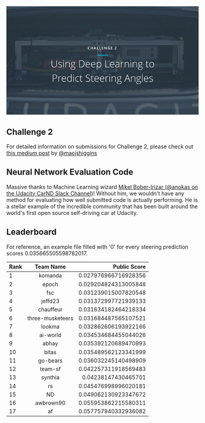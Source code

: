 <img src="../../images/challenge2.png" alt="Self-Driving Car" width="800px">

## Challenge 2
For detailed information on submissions for Challenge 2, please check out [this medium post](https://medium.com/@maccallister.h/challenge-2-submission-guidelines-284ce6641c41#.az85snjmh) by [@macjshiggins](https://twitter.com/macjshiggins)

## Neural Network Evaluation Code
Massive thanks to Machine Learning wizard [Mikel Bober-Irizar (@anokas on the Udacity CarND Slack Channel)](https://github.com/mxbi)! Without him, we wouldn't have any method for evaluating how well submitted code is actually performing. He is a stellar example of the incredible community that has been built around the world's first open source self-driving car at Udacity.

## Leaderboard

For reference, an example file filled with '0' for every steering prediction scores 0.035665505598782017.

| Rank | Team Name        |     Public Score     |
| ---- | :---------------:| --------------------:|
| 1    | komanda          | 0.027976966716928356 |
| 2    | epoch            | 0.029204824313005848 |
| 3    | fsc              | 0.031239015007820548 |
| 4    | jeffd23          | 0.031372997721939133 |
| 5    | chauffeur        | 0.031634182464218334 |
| 6    | three-musketeers | 0.031684487565107521 |
| 7    | lookma           | 0.032862606193922166 |
| 8    | ai-world         | 0.034534684455044026 |
| 9    | abhay            | 0.035392120689470993 |
| 10   | bitas            | 0.035489562123341999 |
| 11   | go-bears         | 0.036032245140498909 |
| 12   | team-sf          | 0.042257311918569483 |
| 13   | synthia          | 0.04238147430465701  |
| 14   | rs               | 0.045476998996020181 |
| 15   | ND               | 0.049062130923347672 |
| 16   | awbrown90        | 0.055953862215580311 |
| 17   | af               | 0.057757940332936082 |

 






